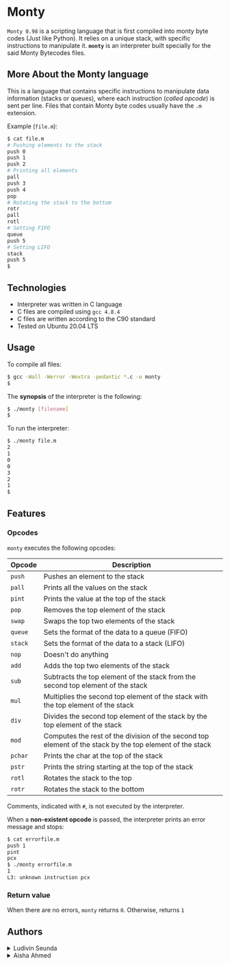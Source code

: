 # Monty

`Monty 0.98` is a scripting language that is first compiled into monty byte codes (Just like Python). It relies on a unique stack, with specific instructions to manipulate it. **`monty`** is an interpreter built specially for the said Monty Bytecodes files.

## More About the Monty language
This is a language that contains specific instructions to manipulate data information (stacks or queues), where each instruction (*called opcode*) is sent per line. Files that contain Monty byte codes usually have the `.m` extension.

Example (`file.m`):
```bash
$ cat file.m
# Pushing elements to the stack
push 0
push 1
push 2
# Printing all elements
pall
push 3
push 4
pop
# Rotating the stack to the bottom
rotr
pall
rotl
# Setting FIFO
queue
push 5
# Setting LIFO
stack
push 5
$
```

## Technologies
* Interpreter was written in C language
* C files are compiled using `gcc 4.8.4`
* C files are written according to the C90 standard
* Tested on Ubuntu 20.04 LTS

## Usage
To compile all files:

```bash
$ gcc -Wall -Werror -Wextra -pedantic *.c -o monty
$
```

The **synopsis** of the interpreter is the following:

```bash
$ ./monty [filename]
$
```

To run the interpreter:

```bash
$ ./monty file.m
2
1
0
0
3
2
1
$
```

## Features
### Opcodes
`monty` executes the following opcodes:

| Opcode | Description |
| -------- | ----------- |
| `push` | Pushes an element to the stack |
| `pall` | Prints all the values on the stack |
| `pint` | Prints the value at the top of the stack |
| `pop` | Removes the top element of the stack |
| `swap` | Swaps the top two elements of the stack |
| `queue` | Sets the format of the data to a queue (FIFO) |
| `stack` | Sets the format of the data to a stack (LIFO) |
| `nop` | Doesn't do anything |
| `add` | Adds the top two elements of the stack |
| `sub` | Subtracts the top element of the stack from the second top element of the stack |
| `mul` | Multiplies the second top element of the stack with the top element of the stack |
| `div` | Divides the second top element of the stack by the top element of the stack |
| `mod` | Computes the rest of the division of the second top element of the stack by the top element of the stack |
| `pchar` | Prints the char at the top of the stack |
| `pstr` | Prints the string starting at the top of the stack |
| `rotl` | Rotates the stack to the top |
| `rotr` | Rotates the stack to the bottom |

Comments, indicated with `#`, is not executed by the interpreter.

When a **non-existent opcode** is passed, the interpreter prints an error message and stops:

```bash
$ cat errorfile.m
push 1
pint
pcx
$ ./monty errorfile.m
1
L3: unknown instruction pcx
```

### Return value
When there are no errors, `monty` returns `0`. Otherwise, returns `1`

## Authors
<details>
    <summary>Ludivin Seunda</summary>
    <ul>
    <li><a href="https://github.com/RHEZUS">Github</a></li>
    <li><a href="https://twitter.com/ludivin_seunda">Twitter</a></li>
    <li><a href="mailto:ludivinseunda2@gmail.com">e-mail</a></li>
    </ul>
</details>
<details>
    <summary>Aisha Ahmed</summary>
    <ul>
    <li><a href="https://github.com/RHEZUS">Github</a></li>
    <li><a href="https://twitter.com/ludivin_seunda">Twitter</a></li>
    <li><a href="mailto:ludivinseunda2@gmail.com">e-mail</a></li>
    </ul>
</details>
